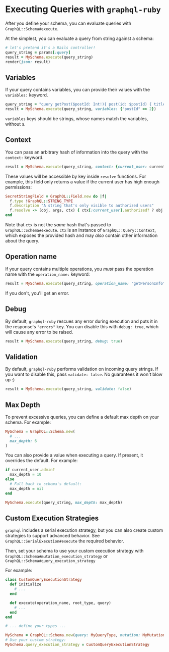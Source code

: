 # Executing Queries with `graphql-ruby`

After you define your schema, you can evaluate queries with `GraphQL::Schema#execute`.

At the simplest, you can evaluate a query from string against a schema:

```ruby
# let's pretend it's a Rails controller!
query_string = params[:query]
result = MySchema.execute(query_string)
render(json: result)
```

## Variables

If your query contains variables, you can provide their values with the `variables:` keyword.

```ruby
query_string = "query getPost($postId: Int!){ post(id: $postId) { title } }"
result = MySchema.execute(query_string, variables: {"postId" => 2})
```

`variables` keys should be strings, whose names match the variables, without `$`.

## Context

You can pass an arbitrary hash of information into the query with the `context:` keyword.

```ruby
result = MySchema.execute(query_string, context: {current_user: current_user})
```

These values will be accessible by key inside `resolve` functions. For example, this field only returns a value if the current user has high enough permissions:

```ruby
SecretStringField = GraphQL::Field.new do |f|
  f.type !GraphQL::STRING_TYPE
  f.description "A string that's only visible to authorized users"
  f.resolve -> (obj, args, ctx) { ctx[:current_user].authorized? ? obj.secret_string : nil }
end
```

Note that `ctx` is not the _same_ hash that's passed to `GraphQL::Schema#execute`. `ctx` is an instance of `GraphQL::Query::Context`, which exposes the provided hash and may _also_ contain other information about the query.

## Operation name

If your query contains multiple operations, you _must_ pass the operation name with the `operation_name:` keyword:

```ruby
result = MySchema.execute(query_string, operation_name: "getPersonInfo")
```

If you don't, you'll get an error.

## Debug

By default, `graphql-ruby` rescues any error during execution and puts it in the response's `"errors"` key. You can disable this with `debug: true`, which will cause any error to be raised.

```ruby
result = MySchema.execute(query_string, debug: true)
```

## Validation

By default, `graphql-ruby` performs validation on incoming query strings. If you want to disable this, pass `validate: false`. No guarantees it won't blow up :)

```ruby
result = MySchema.execute(query_string, validate: false)
```

## Max Depth

To prevent excessive queries, you can define a default max depth on your schema. For example:

```ruby
MySchema = GraphQL::Schema.new(
  # ...
  max_depth: 6
)
```

You can also provide a value when executing a query. If present, it overrides the default. For example:

```ruby
if current_user.admin?
  max_depth = 10
else
  # Fall back to schema's default:
  max_depth = nil
end

MySchema.execute(query_string, max_depth: max_depth)
```

## Custom Execution Strategies

`graphql` includes a serial execution strategy, but you can also create custom strategies to support advanced behavior. See `GraphQL::SerialExecution#execute` the required behavior.

Then, set your schema to use your custom execution strategy with `GraphQL::Schema#mutation_execution_strategy` or `GraphQL::Schema#query_execution_strategy`

For example:

```ruby
class CustomQueryExecutionStrategy
  def initialize
    # ...
  end

  def execute(operation_name, root_type, query)
    # ...
  end
end

# ... define your types ...

MySchema = GraphQL::Schema.new(query: MyQueryType, mutation: MyMutationType)
# Use your custom strategy:
MySchema.query_execution_strategy = CustomQueryExecutionStrategy
```
